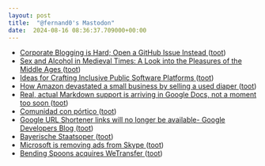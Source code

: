 ```yaml
---
layout: post
title:  "@fernand0's Mastodon"
date:  2024-08-16 08:36:37.709000+00:00
---
```

*  [Corporate Blogging is Hard; Open a GitHub Issue Instead ](https://shkspr.mobi/blog/2024/07/corporate-blogging-is-hard-open-a-github-issue-instead) ([toot](https://mastodon.social/@fernand0/112970786256208732))
*  [Sex and Alcohol in Medieval Times: A Look into the Pleasures of the Middle Ages ](https://www.openculture.com/2024/07/sex-and-alcohol-in-medieval-times-a-look-into-the-pleasures-of-the-middle-ages.htm) ([toot](https://mastodon.social/@fernand0/112970502740134506))
*  [Ideas for Crafting Inclusive Public Software Platforms ](https://www.infoq.com/news/2024/08/inclusive-software-platfoms) ([toot](https://mastodon.social/@fernand0/112969789720650297))
*  [How Amazon devastated a small business by selling a used diaper ](https://www.independent.co.uk/life-style/amazon-sold-used-diaper-small-business-b2580802.htm) ([toot](https://mastodon.social/@fernand0/112969091450378265))
*  [Real, actual Markdown support is arriving in Google Docs, not a moment too soon ](https://arstechnica.com/gadgets/2024/07/real-actual-markdown-support-is-arriving-in-google-docs-not-a-moment-too-soon) ([toot](https://mastodon.social/@fernand0/112967130211446779))
*  [Comunidad con pórtico ](https://avecesunafoto.wordpress.com/2024/08/15/comunidad-con-portico) ([toot](https://mastodon.social/@fernand0/112967066791311783))
*  [Google URL Shortener links will no longer be available- Google Developers Blog ](https://developers.googleblog.com/en/google-url-shortener-links-will-no-longer-be-available) ([toot](https://mastodon.social/@fernand0/112966897073901051))
*  [Bayerische Staatsoper ](https://www.flickr.com/photos/fernand0/53916032303) ([toot](https://mastodon.social/@fernand0/112966891283480186))
*  [Microsoft is removing ads from Skype ](https://www.theverge.com/2024/7/31/24210273/microsoft-skype-ads-remova) ([toot](https://mastodon.social/@fernand0/112966828909105164))
*  [Bending Spoons acquires WeTransfer ](https://wetransfer.com/blog/story/bending-spoons-acquires-wetransfe) ([toot](https://mastodon.social/@fernand0/112966558845405658))
